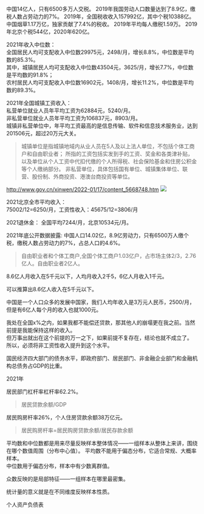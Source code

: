 
中国14亿人，只有6500多万人交税。
2019年我国劳动人口数量达到了8.9亿，缴税人数占劳动力的7%。
2019年，全国税收收入157992亿，其中个税10388亿。中国烟草1.17万亿，独家贡献了7.4%的税收。
2019年平均每人缴税1.59万。
2019年北京个税544亿，2020年620亿。

2021年收入中位数：    
全国居民人均可支配收入中位数29975元，2498/月，增长8.8%，中位数是平均数的85.3%。  
其中，城镇居民人均可支配收入中位数43504元，3625/月，增长7.7%，中位数是平均数的91.8%；   
农村居民人均可支配收入中位数16902元，1408/月，增长11.2%，中位数是平均数的89.3%。

2021年全国城镇工资收入：    
私营单位就业人员年平均工资为62884元，5240/月。  
非私营单位就业人员年平均工资为106837元，8903/月。  
城镇非私营单位中，年平均工资最高的是信息传输、软件和信息技术服务业，达到201506元，超过20万元大关。  
> 城镇单位是指城镇地域内从业人员在5人及以上法人单位，不包括个体工商户和自由职业者；
> 所指的工资包括实发到手的工资、奖金和各类津补贴，以及单位从个人工资中代扣代缴的个人所得税、社会保险基金和住房公积金等个人缴纳部分。
> 非私营单位，具体包括国有单位、城镇集体单位、联营、股份制、外商投资、港澳台商投资等单位。

http://www.gov.cn/xinwen/2022-01/17/content_5668748.htm
<img src="http://www.gov.cn/xinwen/2022-01/17/5668748/images/610327ca643e41d0acdabb305a36d3b9.jpg" />

2021北京全市平均收入：   
75002/12=6250/月，工资性收入：45675/12=3806/月

2021退休金：
全国平均7244/月，北京10534元/月。

2021年底公开数据披露:
中国人口14.02亿，8.9亿劳动力，只有6500万人缴个税，缴税人数占劳动力的7%，占总人口的4.6%。
>自由职业者和个体工商户,全国个体工商户1.03亿户，占市场主体2/3，2.76亿人。自由职业者2亿人。

8.6亿人月收入在5千元以下，人均月收入2千5，6亿人月收入1千元。

可以推算出8.6亿人收入在5千元以下。


中国是一个人口众多的发展中国家，我们人均年收入是3万元人民币，2500/月，但是有6亿人每个月的收入也就1000元。


我处在全国x%之内，如果我都不能偿还贷款，那其他人的崩塌更在我之前。当然前提是我能保持这样的收入。    
但万事出就出在这个前提的万一之下，如果前提不复存在，结论也就不成立了。    
所以，必须将非工资性收入提升到这个水平。   

国民经济四大部门的债务水平，即政府部门、居民部门、非金融企业部门和金融机构总债务占GDP的比重。

2021年

居民部门杠杆率杠杆率62.2%。
>居民贷款余额/GDP

居民购房杆率26%，个人住房贷款余额38万亿元。
>居民购房杆率=居民购房贷款余额/居民存款余额

平均数和中位数都是用来尽量反映样本整体情况——一组样本从整体上来讲，围绕在哪个数值周围（分布中心值）。
平均数不能用于偏态分布，它适合常规、大概率样本。    
中位数用于偏态分布，样本中有少数离群值。   

众数反映的是局部特征——一组样本在哪里最密集。

统计量的意义就是在不同维度反映样本性质。

个人资产负债表


